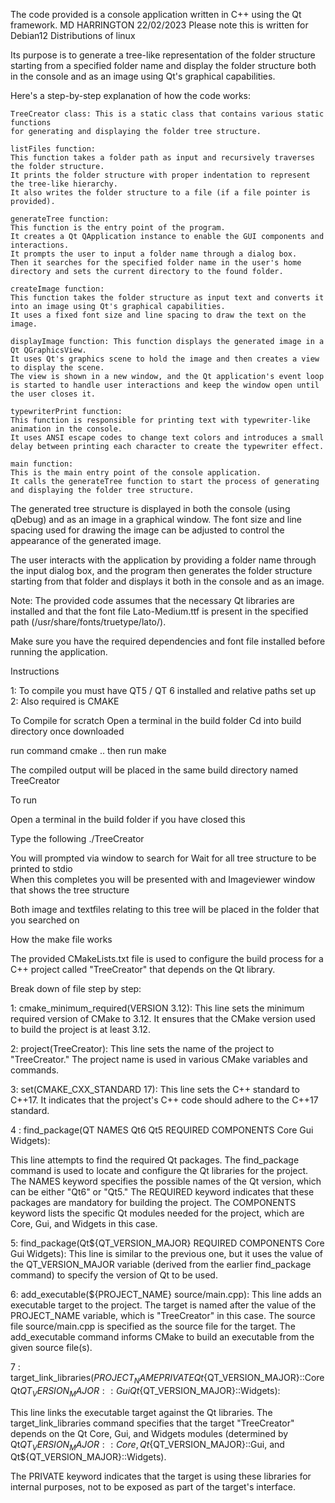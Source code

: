The code provided is a console application written in C++ using the Qt framework. 
MD HARRINGTON 22/02/2023
Please note this is written for Debian12  Distributions of linux 


Its purpose is to generate a tree-like representation of the folder structure starting from a specified folder name and display the folder structure both in the console and as an image using Qt's graphical capabilities.

Here's a step-by-step explanation of how the code works:

    TreeCreator class: This is a static class that contains various static functions 
    for generating and displaying the folder tree structure.

    listFiles function: 
    This function takes a folder path as input and recursively traverses the folder structure. 
    It prints the folder structure with proper indentation to represent the tree-like hierarchy. 
    It also writes the folder structure to a file (if a file pointer is provided).

    generateTree function: 
    This function is the entry point of the program. 
    It creates a Qt QApplication instance to enable the GUI components and interactions. 
    It prompts the user to input a folder name through a dialog box. 
    Then it searches for the specified folder name in the user's home directory and sets the current directory to the found folder.

    createImage function: 
    This function takes the folder structure as input text and converts it into an image using Qt's graphical capabilities. 
    It uses a fixed font size and line spacing to draw the text on the image.

    displayImage function: This function displays the generated image in a Qt QGraphicsView. 
    It uses Qt's graphics scene to hold the image and then creates a view to display the scene. 
    The view is shown in a new window, and the Qt application's event loop is started to handle user interactions and keep the window open until the user closes it.

    typewriterPrint function: 
    This function is responsible for printing text with typewriter-like animation in the console. 
    It uses ANSI escape codes to change text colors and introduces a small delay between printing each character to create the typewriter effect.

    main function: 
    This is the main entry point of the console application. 
    It calls the generateTree function to start the process of generating and displaying the folder tree structure.

The generated tree structure is displayed in both the console (using qDebug) 
and as an image in a graphical window. 
The font size and line spacing used for drawing the image can be adjusted to control the appearance of the generated image.

The user interacts with the application by providing a folder name through the input dialog box, 
and the program then generates the folder structure starting from that folder and displays it both in the console and as an image.

Note: The provided code assumes that the necessary Qt libraries are installed and that the font file Lato-Medium.ttf is present in the specified path
 (/usr/share/fonts/truetype/lato/). 
 
Make sure you have the required dependencies and font file installed before running the application.

Instructions 

1: To compile  you must have  QT5 / QT 6 installed and relative paths set up 
2: Also required is CMAKE

To Compile for scratch 
Open a terminal in the build  folder
Cd into build  directory once downloaded 

run command   cmake .. 
then run make 

The  compiled output  will be placed in  the same  build directory  named TreeCreator

To run 

Open a terminal in the build  folder if you have closed this 

Type the following ./TreeCreator

You will prompted  via window to search for 
Wait for all  tree structure to be printed to stdio  
When this completes  you will be presented with and Imageviewer window that shows the tree structure 

Both image and  textfiles relating to this tree will be placed in the folder that  you searched on

How the make file  works 


The provided CMakeLists.txt file is used to configure the build process for a C++ project called "TreeCreator" that depends on the Qt library.

Break down  of  file step by step:

   1:  cmake_minimum_required(VERSION 3.12): This line sets the minimum required version of CMake to 3.12. It ensures that the CMake version used to build the project is at least 3.12.

   2:  project(TreeCreator): This line sets the name of the project to "TreeCreator." The project name is used in various CMake variables and commands.

   3:  set(CMAKE_CXX_STANDARD 17): This line sets the C++ standard to C++17. It indicates that the project's C++ code should adhere to the C++17 standard.

   4 : find_package(QT NAMES Qt6 Qt5 REQUIRED COMPONENTS Core Gui Widgets): 

This line attempts to find the required Qt packages. The find_package command is used to locate and configure the Qt libraries for the project. The NAMES keyword specifies the possible names of the Qt version, which can be either "Qt6" or "Qt5." The REQUIRED keyword indicates that these packages are mandatory for building the project. The COMPONENTS keyword lists the specific Qt modules needed for the project, which are Core, Gui, and Widgets in this case.

   5:  find_package(Qt${QT_VERSION_MAJOR} REQUIRED COMPONENTS Core Gui Widgets): This line is similar to the previous one, but it uses the value of the QT_VERSION_MAJOR variable (derived from the earlier find_package command) to specify the version of Qt to be used.

   6: add_executable(${PROJECT_NAME} source/main.cpp): This line adds an executable target to the project. The target is named after the value of the PROJECT_NAME variable, which is "TreeCreator" in this case. The source file source/main.cpp is specified as the source file for the target. The add_executable command informs CMake to build an executable from the given source file(s).

   7 : target_link_libraries(${PROJECT_NAME} PRIVATE Qt${QT_VERSION_MAJOR}::Core Qt${QT_VERSION_MAJOR}::Gui Qt${QT_VERSION_MAJOR}::Widgets): 

This line links the executable target against the Qt libraries. The target_link_libraries command specifies that the target "TreeCreator" depends on the Qt Core, Gui, and Widgets modules (determined by Qt${QT_VERSION_MAJOR}::Core, Qt${QT_VERSION_MAJOR}::Gui, and Qt${QT_VERSION_MAJOR}::Widgets). 

The PRIVATE keyword indicates that the target is using these libraries for internal purposes, not to be exposed as part of the target's interface.
